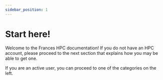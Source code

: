 ```yaml
---
sidebar_position: 1
---
```


# Start here!

Welcome to the Frances HPC documentation! If you do not have an HPC account, please proceed to the next section that explains how you may be able to get one.

If you are an active user, you can proceed to one of the categories on the left.
